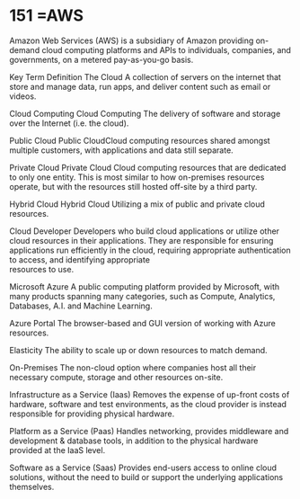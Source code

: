 # 151 =AWS
Amazon Web Services (AWS) is a subsidiary of Amazon providing on-demand cloud computing platforms and APIs to individuals, companies, and governments, on a metered pay-as-you-go basis.

Key Term                                                                          	Definition
                                                 The Cloud	A collection of servers on the internet that store and manage data, run apps, and deliver content such as email or                                                      videos.
                                                 
                                                 
 Cloud Computing                                 Cloud Computing	The delivery of software and storage over the Internet (i.e. the cloud).
 
 
Public Cloud	                                   Public CloudCloud computing resources shared amongst multiple customers, with applications and data still separate.


Private Cloud	                                   Private Cloud Cloud computing resources that are dedicated to only one entity. This is most similar to how on-premises resources                                                    operate, but with the resources still hosted off-site by a third party.


Hybrid Cloud	                                   Hybrid Cloud Utilizing a mix of public and private cloud resources.


Cloud Developer                                	Developers who build cloud applications or utilize other cloud resources in their applications. They are responsible for ensuring                                                 applications run efficiently in the cloud, requiring appropriate authentication to access, and identifying appropriate      
                                                resources to use.

Microsoft Azure	                                A public computing platform provided by Microsoft, with many products spanning many categories, such as Compute, Analytics,                                                         Databases, A.I. and Machine Learning.

Azure Portal                                  	The browser-based and GUI version of working with Azure resources.

Elasticity	                                    The ability to scale up or down resources to match demand.

On-Premises                                    	The non-cloud option where companies host all their necessary compute, storage and other resources on-site.

Infrastructure as a Service (Iaas)	             Removes the expense of up-front costs of hardware, software and test environments, as the cloud provider is instead responsible                                                   for providing physical hardware.

Platform as a Service (Paas)	                 Handles networking, provides middleware and development & database tools, in addition to the physical hardware provided at the                                                    IaaS  level.

Software as a Service (Saas)	               Provides end-users access to online cloud solutions, without the need to build or support the underlying applications themselves.
